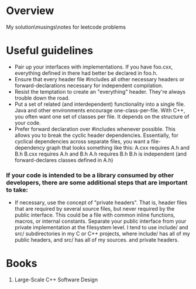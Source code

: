 # Overview
My solution\musings\notes for leetcode problems

# Useful guidelines

* Pair up your interfaces with implementations. If you have foo.cxx, everything defined in there had better be declared in foo.h.
* Ensure that every header file #includes all other necessary headers or forward-declarations necessary for independent compilation.
* Resist the temptation to create an "everything" header. They're always trouble down the road.
* Put a set of related (and interdependent) functionality into a single file. Java and other environments encourage one-class-per-file. With C++, you often want one set of classes per file. It depends on the structure of your code.
* Prefer forward declaration over #includes whenever possible. This allows you to break the cyclic header dependencies. Essentially, for cyclical dependencies across separate files, you want a file-dependency graph that looks something like this:
A.cxx requires A.h and B.h
B.cxx requires A.h and B.h
A.h requires B.h
B.h is independent (and forward-declares classes defined in A.h)

### If your code is intended to be a library consumed by other developers, there are some additional steps that are important to take:

* If necessary, use the concept of "private headers". That is, header files that are required by several source files, but never required by the public interface. This could be a file with common inline functions, macros, or internal constants.
Separate your public interface from your private implementation at the filesystem level. I tend to use include/ and src/ subdirectories in my C or C++ projects, where include/ has all of my public headers, and src/ has all of my sources. and private headers.

# Books

1. Large-Scale C++ Software Design